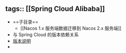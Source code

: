tags:: [[Spring Cloud Alibaba]]
---

- ==子目录==
	- [[Nacos 1.x 服务端数据迁移到 Nacos 2.x 服务端]]
- 与 Spring Cloud 的版本依赖关系
- [版本说明](https://github.com/alibaba/spring-cloud-alibaba/wiki/%E7%89%88%E6%9C%AC%E8%AF%B4%E6%98%8E#22x-%E5%88%86%E6%94%AF)
-